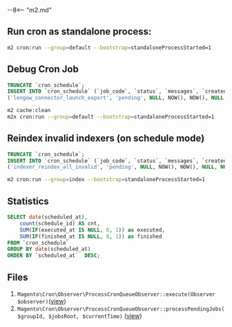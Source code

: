 
--8<-- "m2.md"

## Run cron as standalone process:
```bash
m2 cron:run --group=default --bootstrap=standaloneProcessStarted=1
```

## Debug Cron Job
```sql
TRUNCATE `cron_schedule`;
INSERT INTO `cron_schedule` (`job_code`, `status`, `messages`, `created_at`, `scheduled_at`, `executed_at`, `finished_at`) VALUES
('lengow_connector_launch_export', 'pending', NULL, NOW(), NOW(), NULL, NULL);
```
```bash
m2 cache:clean
m2x cron:run --group=default --bootstrap=standaloneProcessStarted=1
```

## Reindex invalid indexers (on schedule mode)
```sql
TRUNCATE `cron_schedule`;
INSERT INTO `cron_schedule` (`job_code`, `status`, `messages`, `created_at`, `scheduled_at`, `executed_at`, `finished_at`) VALUES
('indexer_reindex_all_invalid', 'pending', NULL, NOW(), NOW(), NULL, NULL);
```
```bash
m2 cron:run --group=index --bootstrap=standaloneProcessStarted=1
```

## Statistics
```sql
SELECT date(scheduled_at), 
    count(schedule_id) AS cnt, 
    SUM(IF(executed_at IS NULL, 0, 1)) as executed, 
    SUM(IF(finished_at IS NULL, 0, 1)) as finished
FROM `cron_schedule`  
GROUP BY date(scheduled_at)
ORDER BY `scheduled_at`  DESC;
```

## Files

1. `Magento\Cron\Observer\ProcessCronQueueObserver::execute(Observer $observer)`([view](https://github.com/magento/magento2/blob/2.3.3/app/code/Magento/Cron/Observer/ProcessCronQueueObserver.php#L204))
2. `Magento\Cron\Observer\ProcessCronQueueObserver::processPendingJobs($groupId, $jobsRoot, $currentTime)` ([view](https://github.com/magento/magento2/blob/2.3.3/app/code/Magento/Cron/Observer/ProcessCronQueueObserver.php#L749))
